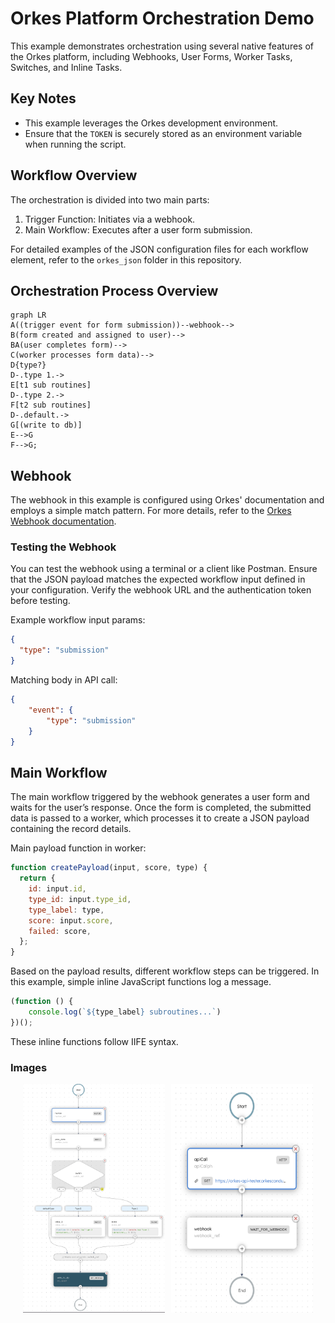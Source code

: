 
# Orkes Platform Orchestration Demo

This example demonstrates orchestration using several native features of the Orkes platform, including Webhooks, User Forms, Worker Tasks, Switches, and Inline Tasks.

## Key Notes

- This example leverages the Orkes development environment.
- Ensure that the `TOKEN` is securely stored as an environment variable when running the script.

## Workflow Overview

The orchestration is divided into two main parts:

1. Trigger Function: Initiates via a webhook.
2. Main Workflow: Executes after a user form submission.

For detailed examples of the JSON configuration files for each workflow element, refer to the `orkes_json` folder in this repository.

## Orchestration Process Overview

```mermaid
graph LR
A((trigger event for form submission))--webhook-->
B(form created and assigned to user)-->
BA(user completes form)-->
C(worker processes form data)-->
D{type?}
D-.type 1.->
E[t1 sub routines]
D-.type 2.->
F[t2 sub routines]
D-.default.->
G[(write to db)]
E-->G
F-->G;
```

## Webhook

The webhook in this example is configured using Orkes' documentation and employs a simple match pattern. For more details, refer to the [Orkes Webhook documentation](https://orkes.io/content/templates/examples/custom-conductor-webhook-using-curl). 

### Testing the Webhook
You can test the webhook using a terminal or a client like Postman. Ensure that the JSON payload matches the expected workflow input defined in your configuration. Verify the webhook URL and the authentication token before testing.

Example workflow input params:
```json
{
  "type": "submission"
}
```

Matching body in API call:
```json
{
    "event": {
        "type": "submission"
    }
}
```

## Main Workflow

The main workflow triggered by the webhook generates a user form and waits for the user’s response. Once the form is completed, the submitted data is passed to a worker, which processes it to create a JSON payload containing the record details.

Main payload function in worker:
```js
function createPayload(input, score, type) {
  return {
    id: input.id,
    type_id: input.type_id,
    type_label: type,
    score: input.score,
    failed: score,
  };
}
```

Based on the payload results, different workflow steps can be triggered. In this example, simple inline JavaScript functions log a message.
```js
(function () {
    console.log(`${type_label} subroutines...`)
})();
```

These inline functions follow IIFE syntax.


### Images

<div style="display: flex; justify-content: center;">
  <img src="imgBin/wf.png" alt="wf" style="width: 45%; margin-right: 5px;" />
  <img src="imgBin/wh.png" alt="wh" style="width: 45%; margin-left: 5px;" />
</div>
